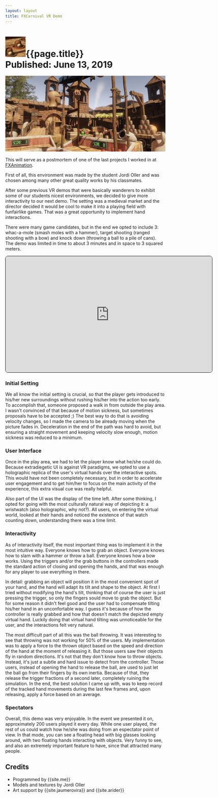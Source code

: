 ```yaml
---
layout: layout
title: FXCarnival VR Demo
---
```


<h1>
<img src="../images/fxcarnival.png">{{page.title}}
<section class="byline">Published: June 13, 2019</section>
</h1>

![{{page.title}} screenshot](../images/fxcarnival_scr.png)

This will serve as a postmortem of one of the last projects I worked in at [FXAnimation](http://www.fxanimation.es).

First of all, this environment was made by the student Jordi Oller and was chosen among many other great quality works by his classmates.

After some previous VR demos that were basically wanderers to exhibit some of our students nicest environments, we decided to give more interactivity to our next demo. The setting was a medieval market and the director decided it would be cool to make it into a playing field with funfairlike games. That was a great opportunity to implement hand interactions.

There were many game candidates, but in the end we opted to include 3: whac-a-mole (smash moles with a hammer), target shooting (ranged shooting with a bow) and knock down (throwing a ball to a pile of cans). The demo was limited in time to about 3 minutes and in space to 3 squared meters.

<iframe align="center" frameborder="0" allowfullscreen width="650" height="365"
	src="https://www.youtube-nocookie.com/embed/aDOoomZbG_w?rel=0" style="border: 1px solid black; border-radius: 8px;">
</iframe>

### Initial Setting

We all know the initial setting is crucial, so that the player gets introduced to his/her new surroundings without rushing his/her into the action too early. To accomplish that, someone proposed a walk in from outside the play area. I wasn't convinced of that because of motion sickness, but sometimes proposals have to be accepted ;) The best way to do that is avoiding velocity changes, so I made the camera to be already moving when the picture fades in. Deceleration in the end of the path was hard to avoid, but ensuring a straight movement and keeping velocity slow enough, motion sickness was reduced to a minimum.

### User Interface

Once in the play area, we had to let the player know what he/she could do. Because extradiegetic UI is against VR paradigms, we opted to use a holographic replica of the user's virtual hands over the interactive spots. This would have not been completely necessary, but in order to accelerate user engagement and to get him/her to focus on the main activity of the experience, this extra visual cue was really helpful.

Also part of the UI was the display of the time left. After some thinking, I opted for going with the most culturally natural way of depicting it: a wristwatch (also holographic, why not?). All users, on entering the virtual world, looked at their hands and noticed the existence of that watch counting down, understanding there was a time limit.

### Interactivity

As of interactivity itself, the most important thing was to implement it in the most intuitive way. Everyone knows how to grab an object. Everyone knows how to slam with a hammer or throw a ball. Everyone knows how a bow works. Using the triggers and/or the grab buttons in the controllers made the standard action of closing and opening the hands, and that was enough for any player to use everything in there.

In detail: grabbing an object will position it in the most convenient spot of your hand, and the hand will adapt its tilt and shape to the object. At first I tried without modifying the hand's tilt, thinking that of course the user is just pressing the trigger, so only the fingers sould move to grab the object. But for some reason it didn't feel good and the user had to compensate tilting his/her hand in an unconfortable way. I guess it's because of how the controller is really grabbed and how that doesn't match the depicted empty virtual hand. Luckily doing that virtual hand tilting was unnoticeable for the user, and the interactions felt very natural.

The most difficult part of all this was the ball throwing. It was interesting to see that throwing was not working for 50% of the users. My implementation was to apply a force to the thrown object based on the speed and direction of the hand at the moment of releasing it. But those users saw their objects fly in random directions. It's not that they don't know how to throw objects. Instead, it's just a subtle and hard issue to detect from the controller. Those users, instead of opening the hand to release the ball, are used to just let the ball go from their fingers by its own inertia. Because of that, they release the trigger fractions of a second later, completely ruining the simulation. In the end, the best solution I came up with, was to keep record of the tracked hand movements during the last few frames and, upon releasing, apply a force based on an average.

### Spectators

Overall, this demo was very enjoyable. In the event we presented it on, approximately 200 users played it every day. While one user played, the rest of us could watch how he/she was doing from an espectator point of view. In that mode, you can see a floating head with big glasses looking around, with two floating hands interacting with objects. Very funny to see, and also an extremely important feature to have, since that attracted many people.

Credits
---

- Programmed by {{site.me}}
- Models and textures by Jordi Oller
- Art support by {{site.jaumerovira}} and {{site.arider}}
